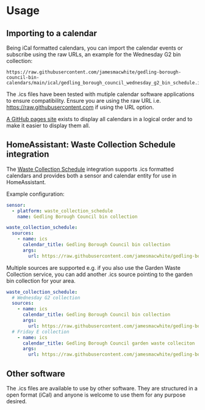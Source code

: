 # Usage

## Importing to a calendar

Being iCal formatted calendars, you can import the calendar events or subscribe using the raw URLs, an example for the Wednesday G2 bin collection:

```
https://raw.githubusercontent.com/jamesmacwhite/gedling-borough-council-bin-calendars/main/ical/gedling_borough_council_wednesday_g2_bin_schedule.ics
```

The .ics files have been tested with mutiple calendar software applications to ensure compatibility. Ensure you are using the raw URL i.e. https://raw.githubusercontent.com if using the URL option.

[A GitHub pages site](https://raw.githubusercontent.com/jamesmacwhite/gedling-borough-council-bin-calendars/main/ical/gedling_borough_council_friday_g4_bin_schedule.ics) exists to display all calendars in a logical order and to make it easier to display them all.

## HomeAssistant: Waste Collection Schedule integration

The [Waste Collection Schedule](https://github.com/mampfes/hacs_waste_collection_schedule) integration supports .ics formatted calendars and provides both a sensor and calendar entity for use in HomeAssistant.

Example configuration:

```yaml
sensor:
  - platform: waste_collection_schedule
    name: Gedling Borough Council bin collection

waste_collection_schedule:
  sources:
    - name: ics
      calendar_title: Gedling Borough Council bin collection
      args:
        url: https://raw.githubusercontent.com/jamesmacwhite/gedling-borough-council-bin-calendars/main/ical/gedling_borough_council_wednesday_g2_bin_schedule.ics
```

Multiple sources are supported e.g. if you also use the Garden Waste Collection service, you can add another .ics source pointing to the garden bin collection for your area.

```yaml
waste_collection_schedule:
  # Wednesday G2 collection
  sources:
    - name: ics
      calendar_title: Gedling Borough Council bin collection
      args:
        url: https://raw.githubusercontent.com/jamesmacwhite/gedling-borough-council-bin-calendars/main/ical/gedling_borough_council_wednesday_g2_bin_schedule.ics
  # Friday E collection      
    - name: ics
      calendar_title: Gedling Borough Council garden waste colleciton
      args:
        url: https://raw.githubusercontent.com/jamesmacwhite/gedling-borough-council-bin-calendars/main/ical/gedling_borough_council_friday_e_garden_bin_schedule.ics
```

## Other software

The .ics files are available to use by other software. They are structured in a open format (iCal) and anyone is welcome to use them for any purpose desired.

